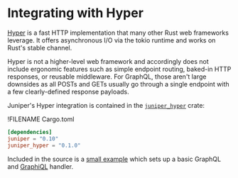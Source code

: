 # Integrating with Hyper

[Hyper] is a fast HTTP implementation that many other Rust web frameworks
leverage. It offers asynchronous I/O via the tokio runtime and works on
Rust's stable channel.

Hyper is not a higher-level web framework and accordingly
does not include ergonomic features such as simple endpoint routing,
baked-in HTTP responses, or reusable middleware. For GraphQL, those aren't
large downsides as all POSTs and GETs usually go through a single endpoint with
a few clearly-defined response payloads.

Juniper's Hyper integration is contained in the [`juniper_hyper`][juniper_hyper] crate:

!FILENAME Cargo.toml

```toml
[dependencies]
juniper = "0.10"
juniper_hyper = "0.1.0"
```

Included in the source is a [small example][example] which sets up a basic GraphQL and [GraphiQL] handler.

[graphiql]: https://github.com/graphql/graphiql
[hyper]: https://hyper.rs/
[juniper_hyper]: https://github.com/graphql-rust/juniper/tree/master/juniper_hyper
[example]: https://github.com/graphql-rust/juniper/blob/master/juniper_hyper/examples/hyper_server.rs
